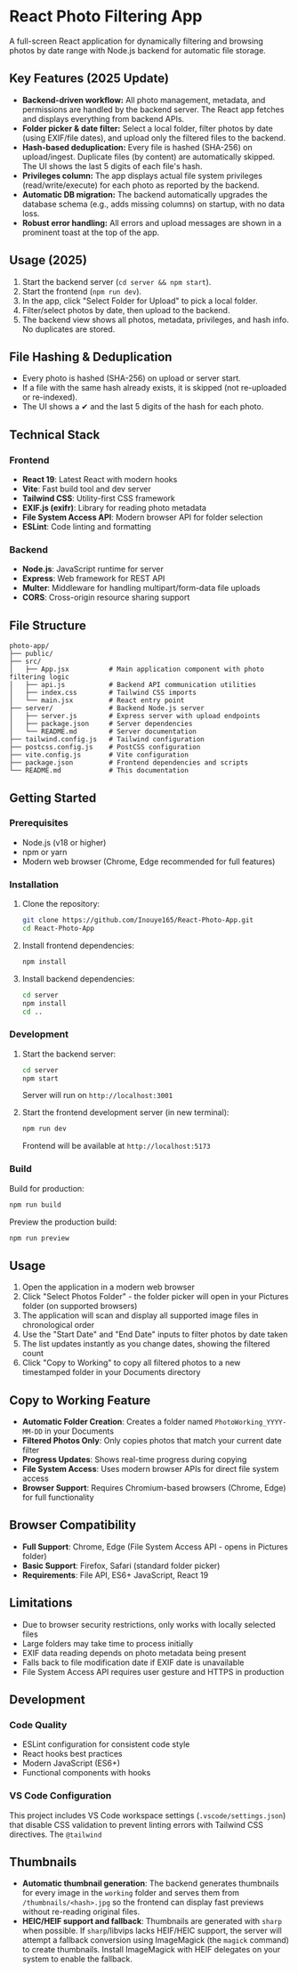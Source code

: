 # React Photo Filtering App

A full-screen React application for dynamically filtering and browsing photos by date range with Node.js backend for automatic file storage.

## Key Features (2025 Update)

- **Backend-driven workflow:** All photo management, metadata, and permissions are handled by the backend server. The React app fetches and displays everything from backend APIs.
- **Folder picker & date filter:** Select a local folder, filter photos by date (using EXIF/file dates), and upload only the filtered files to the backend.
- **Hash-based deduplication:** Every file is hashed (SHA-256) on upload/ingest. Duplicate files (by content) are automatically skipped. The UI shows the last 5 digits of each file's hash.
- **Privileges column:** The app displays actual file system privileges (read/write/execute) for each photo as reported by the backend.
- **Automatic DB migration:** The backend automatically upgrades the database schema (e.g., adds missing columns) on startup, with no data loss.
- **Robust error handling:** All errors and upload messages are shown in a prominent toast at the top of the app.

## Usage (2025)

1. Start the backend server (`cd server && npm start`).
2. Start the frontend (`npm run dev`).
3. In the app, click "Select Folder for Upload" to pick a local folder.
4. Filter/select photos by date, then upload to the backend.
5. The backend view shows all photos, metadata, privileges, and hash info. No duplicates are stored.

## File Hashing & Deduplication

- Every photo is hashed (SHA-256) on upload or server start.
- If a file with the same hash already exists, it is skipped (not re-uploaded or re-indexed).
- The UI shows a ✔ and the last 5 digits of the hash for each photo.

## Technical Stack

### Frontend
- **React 19**: Latest React with modern hooks
- **Vite**: Fast build tool and dev server
- **Tailwind CSS**: Utility-first CSS framework
- **EXIF.js (exifr)**: Library for reading photo metadata
- **File System Access API**: Modern browser API for folder selection
- **ESLint**: Code linting and formatting

### Backend
- **Node.js**: JavaScript runtime for server
- **Express**: Web framework for REST API
- **Multer**: Middleware for handling multipart/form-data file uploads
- **CORS**: Cross-origin resource sharing support

## File Structure

```
photo-app/
├── public/
├── src/
│   ├── App.jsx          # Main application component with photo filtering logic
│   ├── api.js           # Backend API communication utilities
│   ├── index.css        # Tailwind CSS imports
│   └── main.jsx         # React entry point
├── server/              # Backend Node.js server
│   ├── server.js        # Express server with upload endpoints
│   ├── package.json     # Server dependencies
│   └── README.md        # Server documentation
├── tailwind.config.js   # Tailwind configuration
├── postcss.config.js    # PostCSS configuration
├── vite.config.js       # Vite configuration
├── package.json         # Frontend dependencies and scripts
└── README.md            # This documentation
```

## Getting Started

### Prerequisites

- Node.js (v18 or higher)
- npm or yarn
- Modern web browser (Chrome, Edge recommended for full features)

### Installation

1. Clone the repository:
   ```bash
   git clone https://github.com/Inouye165/React-Photo-App.git
   cd React-Photo-App
   ```

2. Install frontend dependencies:
   ```bash
   npm install
   ```

3. Install backend dependencies:
   ```bash
   cd server
   npm install
   cd ..
   ```

### Development

1. Start the backend server:
   ```bash
   cd server
   npm start
   ```
   Server will run on `http://localhost:3001`

2. Start the frontend development server (in new terminal):
   ```bash
   npm run dev
   ```
   Frontend will be available at `http://localhost:5173`

### Build

Build for production:
```bash
npm run build
```

Preview the production build:
```bash
npm run preview
```

## Usage

1. Open the application in a modern web browser
2. Click "Select Photos Folder" - the folder picker will open in your Pictures folder (on supported browsers)
3. The application will scan and display all supported image files in chronological order
4. Use the "Start Date" and "End Date" inputs to filter photos by date taken
5. The list updates instantly as you change dates, showing the filtered count
6. Click "Copy to Working" to copy all filtered photos to a new timestamped folder in your Documents directory

## Copy to Working Feature

- **Automatic Folder Creation**: Creates a folder named `PhotoWorking_YYYY-MM-DD` in your Documents
- **Filtered Photos Only**: Only copies photos that match your current date filter
- **Progress Updates**: Shows real-time progress during copying
- **File System Access**: Uses modern browser APIs for direct file system access
- **Browser Support**: Requires Chromium-based browsers (Chrome, Edge) for full functionality

## Browser Compatibility

- **Full Support**: Chrome, Edge (File System Access API - opens in Pictures folder)
- **Basic Support**: Firefox, Safari (standard folder picker)
- **Requirements**: File API, ES6+ JavaScript, React 19

## Limitations

- Due to browser security restrictions, only works with locally selected files
- Large folders may take time to process initially
- EXIF data reading depends on photo metadata being present
- Falls back to file modification date if EXIF date is unavailable
- File System Access API requires user gesture and HTTPS in production

## Development

### Code Quality

- ESLint configuration for consistent code style
- React hooks best practices
- Modern JavaScript (ES6+)
- Functional components with hooks

### VS Code Configuration

This project includes VS Code workspace settings (`.vscode/settings.json`) that disable CSS validation to prevent linting errors with Tailwind CSS directives. The `@tailwind`

## Thumbnails

- **Automatic thumbnail generation**: The backend generates thumbnails for every image in the `working` folder and serves them from `/thumbnails/<hash>.jpg` so the frontend can display fast previews without re-reading original files.
- **HEIC/HEIF support and fallback**: Thumbnails are generated with `sharp` when possible. If `sharp`/libvips lacks HEIF/HEIC support, the server will attempt a fallback conversion using ImageMagick (the `magick` command) to create thumbnails. Install ImageMagick with HEIF delegates on your system to enable the fallback.